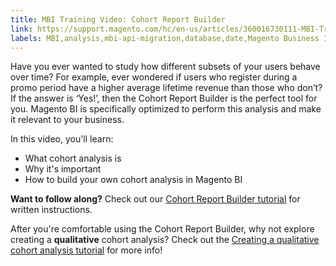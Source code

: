```yaml
---
title: MBI Training Video: Cohort Report Builder
link: https://support.magento.com/hc/en-us/articles/360016730111-MBI-Training-Video-Cohort-Report-Builder
labels: MBI,analysis,mbi-api-migration,database,date,Magento Business Intelligence,how to,reports
---
```


 Have you ever wanted to study how different subsets of your users behave over time? For example, ever wondered if users who register during a promo period have a higher average lifetime revenue than those who don’t? If the answer is ‘Yes!’, then the Cohort Report Builder is the perfect tool for you. Magento BI is specifically optimized to perform this analysis and make it relevant to your business.

 In this video, you'll learn:

 
 * What cohort analysis is
 * Why it's important
 * How to build your own cohort analysis in Magento BI
 
 **Want to follow along?** Check out our [Cohort Report Builder tutorial](https://support.magento.com/hc/en-us/articles/360016504632) for written instructions.

 After you're comfortable using the Cohort Report Builder, why not explore creating a **qualitative** cohort analysis? Check out the [Creating a qualitative cohort analysis tutorial](https://support.magento.com/hc/en-us/articles/360016731191) for more info!

